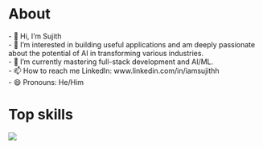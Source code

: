 <h1>About</h1>
- 👋 Hi, I’m Sujith <br>
- 📌 I’m interested in building useful applications and am deeply passionate about the potential of AI in transforming various industries. <br>
- 🌱 I’m currently mastering full-stack development and AI/ML.  <br>
- 📫 How to reach me LinkedIn: www.linkedin.com/in/iamsujithh <br>
- 😄 Pronouns: He/Him <br>

<h1>Top skills</h1>
<p>
  <a href="https://skillicons.dev">
    <img src="https://skillicons.dev/icons?i=html,css,js,react,tailwind,typescript,python" />
  </a>
</p>
<!---
lambdaYouth/lambdaYouth is a ✨ special ✨ repository because its `README.md` (this file) appears on your GitHub profile.
You can click the Preview link to take a look at your changes.
--->
